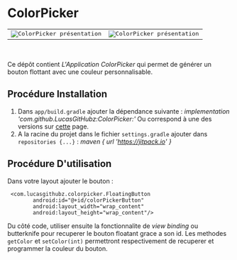 # ColorPicker

<table>
 <tr>
  <td>
   <kbd>
    <img src="https://image.noelshack.com/fichiers/2022/01/2/1641315996-img2.png"/ alt="ColorPicker présentation">
   </kbd>
  </td>
  <td>
   <kbd>
    <img src="https://image.noelshack.com/fichiers/2022/01/2/1641317058-img3.png"/ alt="ColorPicker présentation">
   </kbd>
  </td>
 </tr>
</table>

</br>

Ce dépôt contient _L'Application ColorPicker_ qui permet de générer un bouton flottant avec une couleur personnalisable.


## Procédure Installation
1. Dans `app/build.gradle` ajouter la dépendance suivante : _implementation 'com.github.LucasGitHubz:ColorPicker:<Release Number>'_
   Ou <Release Number> correspond à une des versions sur [cette](https://github.com/LucasGitHubz/ColorPicker/releases) page.
3. A la racine du projet dans le fichier `settings.gradle` ajouter dans `repositories {...}` : _maven { url 'https://jitpack.io' }_


## Procédure D'utilisation
Dans votre layout ajouter le bouton : 

```
 <com.lucasgithubz.colorpicker.FloatingButton
        android:id="@+id/colorPickerButton"
        android:layout_width="wrap_content"
        android:layout_height="wrap_content"/>
```

Du côté code, utiliser ensuite la fonctionnalite de _view binding_ ou butterknife pour recuperer le bouton floatant grace a son id.
Les methodes `getColor` et `setColor(int)` permettront respectivement de recuperer et programmer la couleur du bouton.

